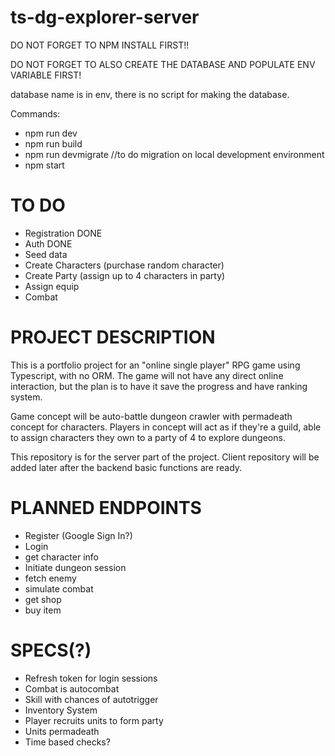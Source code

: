 # ts-dg-explorer-server
DO NOT FORGET TO NPM INSTALL FIRST!!

DO NOT FORGET TO ALSO CREATE THE DATABASE AND POPULATE ENV VARIABLE FIRST!

database name is in env, there is no script for making the database.

Commands:
- npm run dev
- npm run build
- npm run devmigrate  //to do migration on local development environment
- npm start

# TO DO
- Registration DONE
- Auth DONE
- Seed data
- Create Characters (purchase random character)
- Create Party (assign up to 4 characters in party)
- Assign equip
- Combat 

# PROJECT DESCRIPTION
This is a portfolio project for an "online single player" RPG game using Typescript, with no ORM. The game will not have any direct online interaction, but the plan is to have it save the progress and have ranking system.

Game concept will be auto-battle dungeon crawler with permadeath concept for characters. Players in concept will act as if they're a guild, able to assign characters they own to a party of 4 to explore dungeons.

This repository is for the server part of the project. Client repository will be added later after the backend basic functions are ready.

# PLANNED ENDPOINTS
- Register (Google Sign In?)
- Login
- get character info
- Initiate dungeon session
- fetch enemy
- simulate combat
- get shop
- buy item

# SPECS(?)
- Refresh token for login sessions
- Combat is autocombat 
- Skill with chances of autotrigger
- Inventory System
- Player recruits units to form party
- Units permadeath
- Time based checks?
